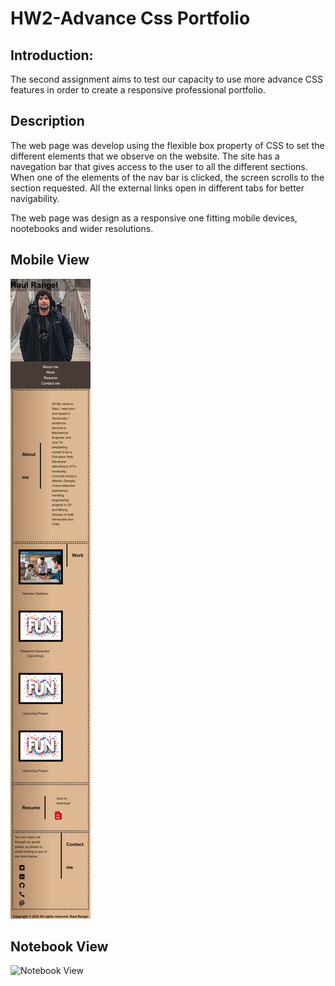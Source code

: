 # HW2-Advance Css Portfolio

## Introduction:

The second assignment aims to test our capacity to use more advance CSS features in order to create a responsive professional portfolio.

## Description

The web page was develop using the flexible box property of CSS to set the different elements that we observe on the website. The site has a navegation bar that gives access to the user to all the different sections. When one of the elements of the nav bar is clicked, the screen scrolls to the section requested. All the external links open in different tabs for better navigability.

The web page was design as a responsive one fitting mobile devices, nootebooks and wider resolutions.

## Mobile View
![Mobile View](./assets/images/127.0.0.1_5500_index.html.png)

## Notebook View
![Notebook View](./assets/images/127.0.0.1_5500_index.html-desktop.png)